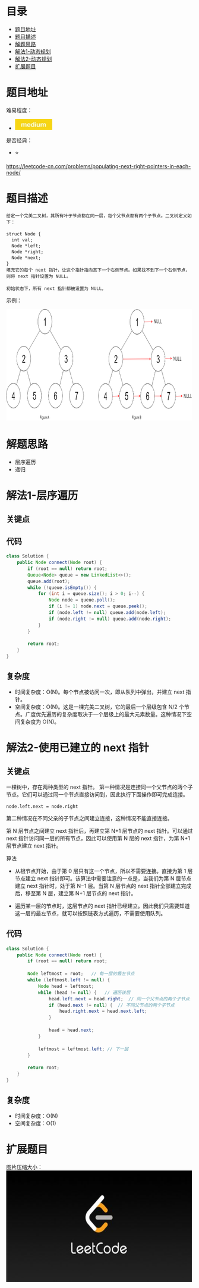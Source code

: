 # 目录
* [题目地址](#题目地址)
* [题目描述](#题目描述)
* [解题思路](#解题思路)
* [解法1-动态规划](#解法1-动态规划)
* [解法2-动态规划](#解法2-动态规划)
* [扩展题目](#扩展题目)



# 题目地址
难易程度：
- ![medium.jpg](../.images/medium.jpg)

是否经典：
- ⭐️

https://leetcode-cn.com/problems/populating-next-right-pointers-in-each-node/

# 题目描述
```text
给定一个完美二叉树，其所有叶子节点都在同一层，每个父节点都有两个子节点。二叉树定义如下：

struct Node {
  int val;
  Node *left;
  Node *right;
  Node *next;
}
填充它的每个 next 指针，让这个指针指向其下一个右侧节点。如果找不到下一个右侧节点，则将 next 指针设置为 NULL。

初始状态下，所有 next 指针都被设置为 NULL。
```
示例：

<img src="../.images/2020/qweqweqweqweqweqweqweqweqweqwf.png" width="500" height="300">

# 解题思路
- 层序遍历
- 递归


# 解法1-层序遍历
## 关键点



## 代码
```java
class Solution {
    public Node connect(Node root) {
        if (root == null) return root;
        Queue<Node> queue = new LinkedList<>();
        queue.add(root);
        while (!queue.isEmpty()) {
            for (int i = queue.size(); i > 0; i--) {
                Node node = queue.poll();
                if (i != 1) node.next = queue.peek();
                if (node.left != null) queue.add(node.left);
                if (node.right != null) queue.add(node.right);
            }
        }

        return root;
    }
}
```


## 复杂度
- 时间复杂度：O(N)。每个节点被访问一次，即从队列中弹出，并建立 next 指针。
- 空间复杂度：O(N)。这是一棵完美二叉树，它的最后一个层级包含 N/2 个节点。广度优先遍历的复杂度取决于一个层级上的最大元素数量。这种情况下空间复杂度为 O(N)。


# 解法2-使用已建立的 next 指针
## 关键点
一棵树中，存在两种类型的 next 指针。
第一种情况是连接同一个父节点的两个子节点。它们可以通过同一个节点直接访问到，因此执行下面操作即可完成连接。
```
node.left.next = node.right
```

第二种情况在不同父亲的子节点之间建立连接，这种情况不能直接连接。

第 N 层节点之间建立 next 指针后，再建立第 N+1 层节点的 next 指针。可以通过 next 指针访问同一层的所有节点，因此可以使用第 N 层的 next 指针，为第 N+1 层节点建立 next 指针。

算法
- 从根节点开始，由于第 0 层只有这一个节点，所以不需要连接。直接为第 1 层节点建立 next 指针即可。该算法中需要注意的一点是，当我们为第 N 层节点建立 next 指针时，处于第 N−1 层。当第 N 层节点的 next 指针全部建立完成后，移至第 N 层，建立第 N+1 层节点的 next 指针。

- 遍历某一层的节点时，这层节点的 next 指针已经建立。因此我们只需要知道这一层的最左节点，就可以按照链表方式遍历，不需要使用队列。

## 代码
```java
class Solution {
    public Node connect(Node root) {
        if (root == null) return root;

        Node leftmost = root;   // 每一层的最左节点
        while (leftmost.left != null) {
            Node head = leftmost;
            while (head != null) {   // 遍历该层
                head.left.next = head.right;  // 同一个父节点的两个子节点
                if (head.next != null) {  // 不同父节点的两个子节点
                    head.right.next = head.next.left;
                }

                head = head.next;
            }

            leftmost = leftmost.left; // 下一层
        }

        return root;
    }
}
```


## 复杂度
- 时间复杂度：O(N)
- 空间复杂度：O(1)

# 扩展题目




图片压缩大小：
<img src="../.images/leetcode.jpeg" width="500" height="300">